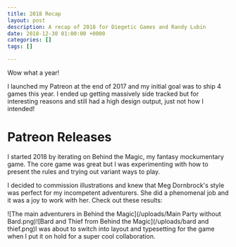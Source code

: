 ```yaml
---
title: 2018 Recap
layout: post
description: A recap of 2018 for Diegetic Games and Randy Lubin
date: 2018-12-30 01:00:00 +0000
categories: []
tags: []

---
```

Wow what a year!

I launched my Patreon at the end of 2017 and my initial goal was to ship 4 games this year. I ended up getting massively side tracked but for interesting reasons and still had a high design output, just not how I intended!

# Patreon Releases

I started 2018 by iterating on Behind the Magic, my fantasy mockumentary game. The core game was great but I was experimenting with how to present the rules and trying out variant ways to play.

I decided to commission illustrations and knew that Meg Dornbrock's style was perfect for my incompetent adventurers. She did a phenomenal job and it was a joy to work with her. Check out these results:

![The main adventurers in Behind the Magic](/uploads/Main Party without Bard.png)![Bard and Thief from Behind the Magic](/uploads/bard and thief.png)I was about to switch into layout and typesetting for the game when I put it on hold for a super cool collaboration.